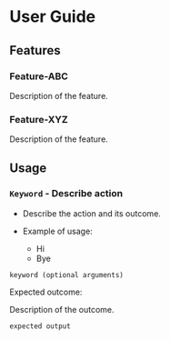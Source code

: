 # User Guide

## Features 

### Feature-ABC

Description of the feature.

### Feature-XYZ

Description of the feature.

## Usage

### `Keyword` - Describe action

* Describe the action and its outcome.

* Example of usage: 
  * Hi
  * Bye

`keyword (optional arguments)`

Expected outcome:

Description of the outcome.

```
expected output
```
